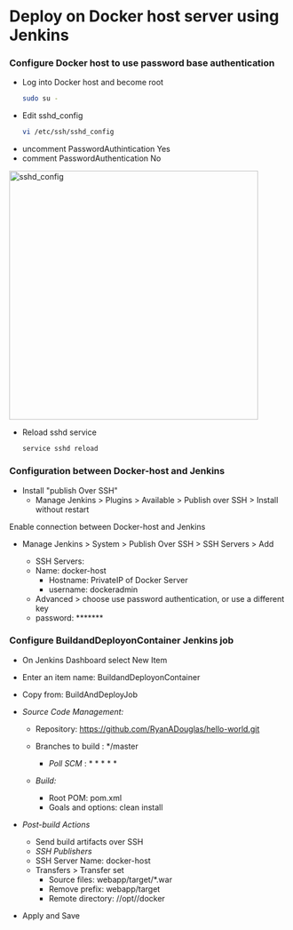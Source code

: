 # Deploy on Docker host server using Jenkins 

### Configure Docker host to use password base authentication
- Log into Docker host and become root
  ```sh
  sudo su -
  ```
- Edit sshd_config
  ```sh
  vi /etc/ssh/sshd_config
  ```
- uncomment PasswordAuthintication Yes
- comment PasswordAuthentication No
<img width="448" alt="sshd_config" src="https://github.com/RyanADouglas/DevOpsProject/assets/136330853/62ef2e0d-dec6-473d-9591-2642fe8d01a4">

- Reload sshd service
  ```shh
  service sshd reload
  ```

### Configuration between Docker-host and Jenkins

- Install "publish Over SSH"
	- Manage Jenkins > Plugins > Available > Publish over SSH > Install without restart

Enable connection between Docker-host and Jenkins

- Manage Jenkins > System > Publish Over SSH > SSH Servers > Add

	- SSH Servers:
  	- Name: docker-host
		- Hostname: PrivateIP of Docker Server
		- username: dockeradmin
  	- Advanced > choose use password authentication, or use a different key
  	- password: *******
 
### Configure BuildandDeployonContainer Jenkins job
- On Jenkins Dashboard select New Item
- Enter an item name: BuildandDeployonContainer
- Copy from: BuildAndDeployJob
    
- *Source Code Management:*
	- Repository: https://github.com/RyanADouglas/hello-world.git
  - Branches to build : */master  
	- *Poll SCM* : * * * * *

  - *Build:*
     - Root POM: pom.xml
     - Goals and options: clean install

 - *Post-build Actions*
	- Send build artifacts over SSH
  	- *SSH Publishers*
  	- SSH Server Name: docker-host
	- Transfers >  Transfer set
		- Source files: webapp/target/*.war
 		- Remove prefix: webapp/target
 		- Remote directory: //opt//docker
	 

- Apply and Save
